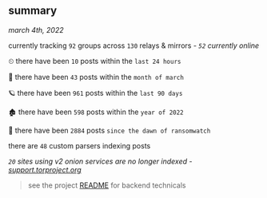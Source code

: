 
## summary
_march 4th, 2022_

currently tracking `92` groups across `130` relays & mirrors - _`52` currently online_

⏲ there have been `10` posts within the `last 24 hours`

🦈 there have been `43` posts within the `month of march`

🪐 there have been `961` posts within the `last 90 days`

🏚 there have been `598` posts within the `year of 2022`

🦕 there have been `2884` posts `since the dawn of ransomwatch`

there are `48` custom parsers indexing posts

_`20` sites using v2 onion services are no longer indexed - [support.torproject.org](https://support.torproject.org/onionservices/v2-deprecation/)_

> see the project [README](https://github.com/thetanz/ransomwatch#ransomwatch--) for backend technicals
